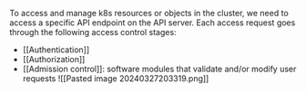  To access and manage k8s resources or objects in the cluster, we need to access a specific API endpoint on the API server. Each access request goes through the following access control stages:
- [[Authentication]]
- [[Authorization]]
- [[Admission control]]: software modules that validate and/or modify user requests
![[Pasted image 20240327203319.png]]